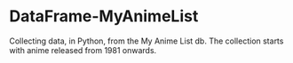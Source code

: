 # DataFrame-MyAnimeList
Collecting data, in Python, from the My Anime List db. The collection starts with anime released from 1981 onwards.
